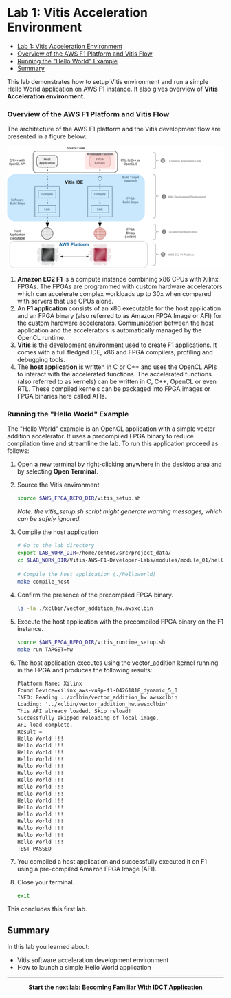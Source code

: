 # Lab 1: Vitis Acceleration Environment
- [Lab 1: Vitis Acceleration Environment](#lab-1-vitis-acceleration-environment)
- [Overview of the AWS F1 Platform and Vitis Flow](#overview-of-the-aws-f1-platform-and-vitis-flow)
- [Running the "Hello World" Example](#running-the-hello-world-example)
- [Summary](#summary)

This lab demonstrates how to setup Vitis environment and run a simple Hello World application on AWS F1 instance. It also gives overview of **Vitis Acceleration environment**. 

### Overview of the AWS F1 Platform and Vitis Flow

The architecture of the AWS F1 platform and the Vitis development flow are presented in a figure below:

![](images/module_01/overview/f1_platform_vitis.PNG)

1. **Amazon EC2 F1** is a compute instance combining x86 CPUs with Xilinx FPGAs. The FPGAs are programmed with custom hardware accelerators which can accelerate complex workloads up to 30x when compared with servers that use CPUs alone.
2. An **F1 application** consists of an x86 executable for the host application and an FPGA binary (also referred to as Amazon FPGA Image or AFI) for the custom hardware accelerators. Communication between the host application and the accelerators is automatically managed by the OpenCL runtime.
3. **Vitis** is the development environment used to create F1 applications. It comes with a full fledged IDE, x86 and FPGA compilers, profiling and debugging tools.
4. The **host application** is written in C or C++ and uses the OpenCL APIs to interact with the accelerated functions. The accelerated functions (also referred to as kernels) can be written in C, C++, OpenCL or even RTL. These compiled kernels can be packaged into FPGA images or FPGA binaries here called AFIs.

### Running the "Hello World" Example

The "Hello World" example is an OpenCL application with a simple vector addition accelerator. It uses a precompiled FPGA binary to reduce compilation time and streamline the lab. To run this application proceed as follows:

1. Open a new terminal by right-clicking anywhere in the desktop area and by selecting **Open Terminal**.

1.  Source the Vitis environment  

    ```bash
    source $AWS_FPGA_REPO_DIR/vitis_setup.sh
    ```
	*Note: the vitis_setup.sh script might generate warning messages, which can be safely ignored.*

1.  Compile the host application

    ```bash
    # Go to the lab directory
    export LAB_WORK_DIR=/home/centos/src/project_data/
    cd $LAB_WORK_DIR/Vitis-AWS-F1-Developer-Labs/modules/module_01/helloworld

    # Compile the host application (./helloworld)
    make compile_host
    ```

1. Confirm the presence of the precompiled FPGA binary.

    ```bash
    ls -la ./xclbin/vector_addition_hw.awsxclbin
    ```

1. Execute the host application with the precompiled FPGA binary on the F1 instance.

    ```bash
    source $AWS_FPGA_REPO_DIR/vitis_runtime_setup.sh 
	make run TARGET=hw
	```

1. The host application executes using the vector_addition kernel running in the FPGA and produces the following results:

	```
	Platform Name: Xilinx
	Found Device=xilinx_aws-vu9p-f1-04261818_dynamic_5_0
	INFO: Reading ../xclbin/vector_addition_hw.awsxclbin
	Loading: '../xclbin/vector_addition_hw.awsxclbin'
	This AFI already loaded. Skip reload!
	Successfully skipped reloading of local image.
	AFI load complete.
	Result = 
	Hello World !!! 
	Hello World !!! 
	Hello World !!! 
	Hello World !!! 
	Hello World !!! 
	Hello World !!! 
	Hello World !!! 
	Hello World !!! 
	Hello World !!! 
	Hello World !!! 
	Hello World !!! 
	Hello World !!! 
	Hello World !!! 
	Hello World !!! 
	Hello World !!! 
	Hello World !!! 
	TEST PASSED
	```

1. You compiled a host application and successfully executed it on F1 using a pre-compiled Amazon FPGA Image (AFI).

1. Close your terminal.

    ```bash
    exit
    
    ```

This concludes this first lab.

## Summary 
In this lab you learned about:
* Vitis software acceleration development environment 
* How to launch a simple Hello World application 

---------------------------------------

<p align="center"><b>
Start the next lab: <a href="lab_02_idct_introduction.md">Becoming Familiar With IDCT Application</a>
</b></p>
